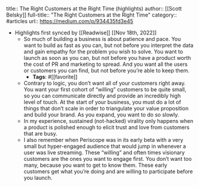 title:: The Right Customers at the Right Time (highlights)
author:: [[Scott Belsky]]
full-title:: "The Right Customers at the Right Time"
category:: #articles
url:: https://medium.com/p/934435fd3e45

- Highlights first synced by [[Readwise]] [[Nov 18th, 2022]]
	- So much of building a business is about patience and pace. You want to build as fast as you can, but not before you interpret the data and gain empathy for the problem you wish to solve. You want to launch as soon as you can, but not before you have a product worth the cost of PR and marketing to spread. And you want all the users or customers you can find, but not before you’re able to keep them.
		- **Tags**: #[[favorite]]
	- Contrary to logic, you don’t want all of your customers right away. You want your first cohort of “willing” customers to be quite small, so you can communicate directly and provide an incredibly high level of touch. At the start of your business, you must do a lot of things that don’t scale in order to triangulate your value proposition and build your brand. As you expand, you want to do so slowly.
	- In my experience, sustained (not-hacked) virality only happens when a product is polished enough to elicit trust and love from customers that are busy.
	- I also remember when Periscope was in its early beta with a very small but hyper-engaged audience that would jump in whenever a user was live streaming. These “willing” and often times visionary customers are the ones you want to engage first. You don’t want too many, because you want to get to know them. These early customers get what you’re doing and are willing to participate before you launch.